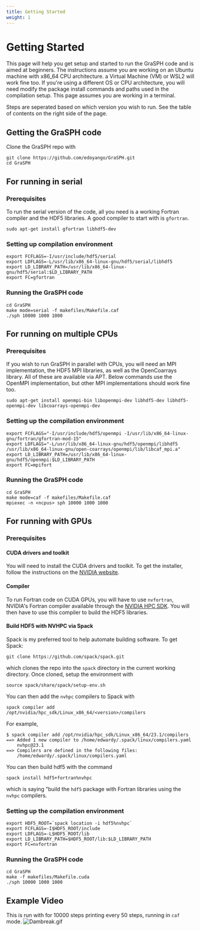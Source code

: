 ```yaml
---
title: Getting Started
weight: 1
---
```


# Getting Started

This page will help you get setup and started to run the GraSPH code and is aimed at beginners. The instructions assume you are working on an Ubuntu machine with x86_64 CPU architecture. a Virtual Machine (VM) or WSL2 will work fine too. If you're using a different OS or CPU architecture, you will need modify the package install commands and paths used in the compilation setup. This page assumes you are working in a terminal.

Steps are seperated based on which version you wish to run. See the table of contents on the right side of the page.

## Getting the GraSPH code

Clone the GraSPH repo with
```
git clone https://github.com/edoyango/GraSPH.git
cd GraSPH
```

## For running in serial

### Prerequisites
To run the serial version of the code, all you need is a working Fortran compiler and the HDF5 libraries. A good compiler to start with is `gfortran`.

```
sudo apt-get install gfortran libhdf5-dev
```

### Setting up compilation environment
```
export FCFLAGS=-I/usr/include/hdf5/serial
export LDFLAGS=-L/usr/lib/x86_64-linux-gnu/hdf5/serial/libhdf5
export LD_LIBRARY_PATH=/usr/lib/x86_64-linux-gnu/hdf5/serial:$LD_LIBRARY_PATH
export FC=gfortran
```

### Running the GraSPH code
```
cd GraSPH
make mode=serial -f makefiles/Makefile.caf
./sph 10000 1000 1000
```

## For running on multiple CPUs

### Prerequisites
If you wish to run GraSPH in parallel with CPUs, you will need an MPI implementation, the HDF5 MPI libraries, as well as the OpenCoarrays library. All of these are available via APT. Below commands use the OpenMPI implementation, but other MPI implementations should work fine too.

```
sudo apt-get install openmpi-bin libopenmpi-dev libhdf5-dev libhdf5-openmpi-dev libcoarrays-openmpi-dev
```

### Setting up the compilation environment
```
export FCFLAGS="-I/usr/include/hdf5/openmpi -I/usr/lib/x86_64-linux-gnu/fortran/gfortran-mod-15"
export LDFLAGS="-L/usr/lib/x86_64-linux-gnu/hdf5/openmpi/libhdf5 /usr/lib/x86_64-linux-gnu/open-coarrays/openmpi/lib/libcaf_mpi.a"
export LD_LIBRARY_PATH=/usr/lib/x86_64-linux-gnu/hdf5/openmpi:$LD_LIBRARY_PATH
export FC=mpifort
```

### Running the GraSPH code
```
cd GraSPH
make mode=caf -f makefiles/Makefile.caf
mpiexec -n <ncpus> sph 10000 1000 1000
```

## For running with GPUs

### Prerequisites

#### CUDA drivers and toolkit
You will need to install the CUDA drivers and toolkit. To get the installer, follow the instructions on the [NVIDIA website](https://developer.nvidia.com/cuda-downloads).

#### Compiler
To run Fortran code on CUDA GPUs, you will have to use `nvfortran`, NVIDIA's Fortran compiler available through the [NVIDIA HPC SDK](https://developer.nvidia.com/hpc-sdk). You will then have to use this compiler to build the HDF5 libraries.

#### Build HDF5 with NVHPC via Spack
Spack is my preferred tool to help automate building software. To get Spack:
```
git clone https://github.com/spack/spack.git
```
which clones the repo into the `spack` directory in the current working directory. Once cloned, setup the environment with
```
source spack/share/spack/setup-env.sh
```
You can then add the `nvhpc` compilers to Spack with
```
spack compiler add /opt/nvidia/hpc_sdk/Linux_x86_64/<version>/compilers
```
For example,
```
$ spack compiler add /opt/nvidia/hpc_sdk/Linux_x86_64/23.1/compilers
==> Added 1 new compiler to /home/edwardy/.spack/linux/compilers.yaml
    nvhpc@23.1
==> Compilers are defined in the following files:
    /home/edwardy/.spack/linux/compilers.yaml
```
You can then build hdf5 with the command
```
spack install hdf5+fortran%nvhpc
```
which is saying "build the `hdf5` package with Fortran libraries using the `nvhpc` compilers.

### Setting up the compilation environment
```
export HDF5_ROOT=`spack location -i hdf5%nvhpc`
export FCFLAGS=-I$HDF5_ROOT/include
export LDFLAGS=-L$HDF5_ROOT/lib
export LD_LIBRARY_PATH=$HDF5_ROOT/lib:$LD_LIBRARY_PATH
export FC=nvfortran
```

### Running the GraSPH code
```
cd GraSPH
make -f makefiles/Makefile.cuda
./sph 10000 1000 1000
```

## Example Video
This is run with for 10000 steps printing every 50 steps, running in `caf` mode.
![Dambreak.gif](/docs/imgs/Dambreak.gif)